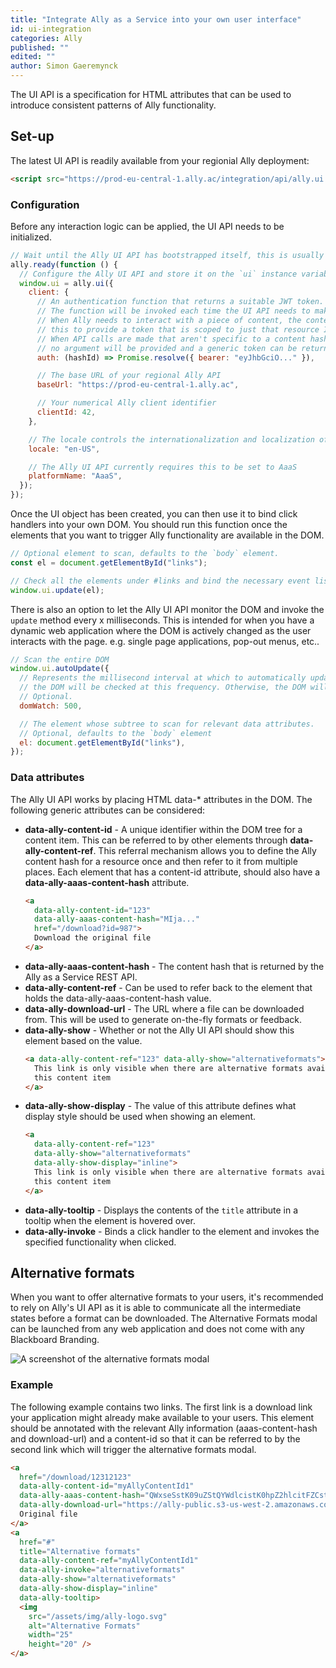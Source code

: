 ```yaml
---
title: "Integrate Ally as a Service into your own user interface"
id: ui-integration
categories: Ally
published: ""
edited: ""
author: Simon Gaeremynck
---
```


The UI API is a specification for HTML attributes that can be used to introduce consistent patterns of Ally functionality.

## Set-up

The latest UI API is readily available from your regionial Ally deployment:

```html
<script src="https://prod-eu-central-1.ally.ac/integration/api/ally.ui.js"></script>
```

### Configuration

Before any interaction logic can be applied, the UI API needs to be initialized.

```javascript
// Wait until the Ally UI API has bootstrapped itself, this is usually a matter of milliseconds after loading
ally.ready(function () {
  // Configure the Ally UI API and store it on the `ui` instance variable on the window.
  window.ui = ally.ui({
    client: {
      // An authentication function that returns a suitable JWT token.
      // The function will be invoked each time the UI API needs to make an authenticated call to the Ally API.
      // When Ally needs to interact with a piece of content, the content hash id will be passed in. You can use
      // this to provide a token that is scoped to just that resource ID and/or apply your own rate limit.
      // When API calls are made that aren't specific to a content hash (e.g. determining custom help content),
      // no argument will be provided and a generic token can be returned.
      auth: (hashId) => Promise.resolve({ bearer: "eyJhbGciO..." }),

      // The base URL of your regional Ally API
      baseUrl: "https://prod-eu-central-1.ally.ac",

      // Your numerical Ally client identifier
      clientId: 42,
    },

    // The locale controls the internationalization and localization of the dialog
    locale: "en-US",

    // The Ally UI API currently requires this to be set to AaaS
    platformName: "AaaS",
  });
});
```

Once the UI object has been created, you can then use it to bind click handlers into your own DOM. You should run this function once the elements that you want to trigger Ally functionality are available in the DOM.

```javascript
// Optional element to scan, defaults to the `body` element.
const el = document.getElementById("links");

// Check all the elements under #links and bind the necessary event listeners.
window.ui.update(el);
```

There is also an option to let the Ally UI API monitor the DOM and invoke the `update` method every x milliseconds. This is intended for when you have a dynamic web application where the DOM is actively changed as the user interacts with the page. e.g. single page applications, pop-out menus, etc..

```javascript
// Scan the entire DOM
window.ui.autoUpdate({
  // Represents the millisecond interval at which to automatically update the DOM. If a number `> 0` is specified,
  // the DOM will be checked at this frequency. Otherwise, the DOM will be checked only once.
  // Optional.
  domWatch: 500,

  // The element whose subtree to scan for relevant data attributes.
  // Optional, defaults to the `body` element
  el: document.getElementById("links"),
});
```

### Data attributes

The Ally UI API works by placing HTML data-\* attributes in the DOM. The following generic attributes can be considered:

- **data-ally-content-id** - A unique identifier within the DOM tree for a content item. This can be referred to by other elements through **data-ally-content-ref**. This referral mechanism allows you to define the Ally content hash for a resource once and then refer to it from multiple places. Each element that has a content-id attribute, should also have a **data-ally-aaas-content-hash** attribute.
  ```html
  <a
    data-ally-content-id="123"
    data-ally-aaas-content-hash="MIja..."
    href="/download?id=987">
    Download the original file
  </a>
  ```
- **data-ally-aaas-content-hash** - The content hash that is returned by the Ally as a Service REST API.
- **data-ally-content-ref** - Can be used to refer back to the element that holds the data-ally-aaas-content-hash value.
- **data-ally-download-url** - The URL where a file can be downloaded from. This will be used to generate on-the-fly formats or feedback.
- **data-ally-show** - Whether or not the Ally UI API should show this element based on the value.
  ```html
  <a data-ally-content-ref="123" data-ally-show="alternativeformats">
    This link is only visible when there are alternative formats available for
    this content item
  </a>
  ```
- **data-ally-show-display** - The value of this attribute defines what display style should be used when showing an element.
  ```html
  <a
    data-ally-content-ref="123"
    data-ally-show="alternativeformats"
    data-ally-show-display="inline">
    This link is only visible when there are alternative formats available for
    this content item
  </a>
  ```
- **data-ally-tooltip** - Displays the contents of the `title` attribute in a tooltip when the element is hovered over.
- **data-ally-invoke** - Binds a click handler to the element and invokes the specified functionality when clicked.

## Alternative formats

When you want to offer alternative formats to your users, it's recommended to rely on Ally's UI API as it is able to communicate all the intermediate states before a format can be downloaded. The Alternative Formats modal can be launched from any web application and does not come with any Blackboard Branding.

![A screenshot of the alternative formats modal](/assets/img/ally-ui-integration-alternative-formats.png)

### Example

The following example contains two links. The first link is a download link your application might already make available to your users. This element should be annotated with the relevant Ally information (aaas-content-hash and download-url) and a content-id so that it can be referred to by the second link which will trigger the alternative formats modal.

```html
<a
  href="/download/12312123"
  data-ally-content-id="myAllyContentId1"
  data-ally-aaas-content-hash="QWxseSstK09uZStQYWdlcistK0hpZ2hlcitFZCstK0dlbmVyYWwucGRmOjM0QURFNDE2NzNDRUJBNUIyRjc2MDI3N0IxOEYwNTdERDY1MDczQzg6YXBwbGljYXRpb24vcGRm"
  data-ally-download-url="https://ally-public.s3-us-west-2.amazonaws.com/demo/High+Quality+Alternative+Formats/Ally+-+One+Pager+-+Higher+Ed+-+General.pdf">
  Original file
</a>
<a
  href="#"
  title="Alternative formats"
  data-ally-content-ref="myAllyContentId1"
  data-ally-invoke="alternativeformats"
  data-ally-show="alternativeformats"
  data-ally-show-display="inline"
  data-ally-tooltip>
  <img
    src="/assets/img/ally-logo.svg"
    alt="Alternative Formats"
    width="25"
    height="20" />
</a>
```
